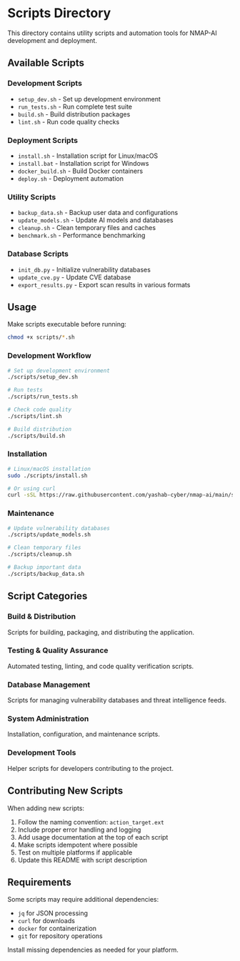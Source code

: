 # Scripts Directory

This directory contains utility scripts and automation tools for NMAP-AI development and deployment.

## Available Scripts

### Development Scripts
- `setup_dev.sh` - Set up development environment
- `run_tests.sh` - Run complete test suite
- `build.sh` - Build distribution packages
- `lint.sh` - Run code quality checks

### Deployment Scripts  
- `install.sh` - Installation script for Linux/macOS
- `install.bat` - Installation script for Windows
- `docker_build.sh` - Build Docker containers
- `deploy.sh` - Deployment automation

### Utility Scripts
- `backup_data.sh` - Backup user data and configurations
- `update_models.sh` - Update AI models and databases
- `cleanup.sh` - Clean temporary files and caches
- `benchmark.sh` - Performance benchmarking

### Database Scripts
- `init_db.py` - Initialize vulnerability databases
- `update_cve.py` - Update CVE database
- `export_results.py` - Export scan results in various formats

## Usage

Make scripts executable before running:
```bash
chmod +x scripts/*.sh
```

### Development Workflow
```bash
# Set up development environment
./scripts/setup_dev.sh

# Run tests
./scripts/run_tests.sh

# Check code quality  
./scripts/lint.sh

# Build distribution
./scripts/build.sh
```

### Installation
```bash
# Linux/macOS installation
sudo ./scripts/install.sh

# Or using curl
curl -sSL https://raw.githubusercontent.com/yashab-cyber/nmap-ai/main/scripts/install.sh | bash
```

### Maintenance
```bash
# Update vulnerability databases
./scripts/update_models.sh

# Clean temporary files
./scripts/cleanup.sh

# Backup important data
./scripts/backup_data.sh
```

## Script Categories

### Build & Distribution
Scripts for building, packaging, and distributing the application.

### Testing & Quality Assurance  
Automated testing, linting, and code quality verification scripts.

### Database Management
Scripts for managing vulnerability databases and threat intelligence feeds.

### System Administration
Installation, configuration, and maintenance scripts.

### Development Tools
Helper scripts for developers contributing to the project.

## Contributing New Scripts

When adding new scripts:

1. Follow the naming convention: `action_target.ext`
2. Include proper error handling and logging
3. Add usage documentation at the top of each script
4. Make scripts idempotent where possible
5. Test on multiple platforms if applicable
6. Update this README with script description

## Requirements

Some scripts may require additional dependencies:
- `jq` for JSON processing
- `curl` for downloads
- `docker` for containerization
- `git` for repository operations

Install missing dependencies as needed for your platform.
